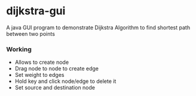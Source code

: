 # dijkstra-gui
A java GUI program to demonstrate Dijkstra Algorithm to find shortest path between two points

### Working
- Allows to create node
- Drag node to node to create edge
- Set weight to edges
- Hold key and click node/edge to delete it
- Set source and destination node
